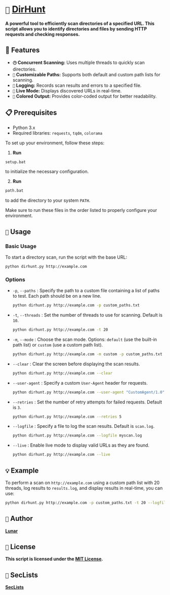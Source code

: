 # `📂` **[DirHunt](https://github.com/Luunarr/dirhunt)**

**A powerful tool to efficiently scan directories of a specified URL. This script allows you to identify directories and files by sending HTTP requests and checking responses.**

## 🔧 Features

- **`🕒` Concurrent Scanning:** Uses multiple threads to quickly scan directories.
- **`🔄` Customizable Paths:** Supports both default and custom path lists for scanning.
- **`📝` Logging:** Records scan results and errors to a specified file.
- **`🔴` Live Mode:** Displays discovered URLs in real-time.
- **`🎨` Colored Output:** Provides color-coded output for better readability.

## 📋 Prerequisites

- Python 3.x
- Required libraries: `requests`, `tqdm`, `colorama`

To set up your environment, follow these steps:

1. **Run**
  ```bash
  setup.bat
  ```
  to initialize the necessary configuration.

2. **Run**
  ```bash
  path.bat
  ```
  to add the directory to your system `PATH`.

Make sure to run these files in the order listed to properly configure your environment.

## `🚀` Usage

### Basic Usage

To start a directory scan, run the script with the base URL:

```bash
python dirhunt.py http://example.com
```

### Options

- `-p`, `--paths` : Specify the path to a custom file containing a list of paths to test. Each path should be on a new line.

  ```bash
  python dirhunt.py http://example.com -p custom_paths.txt
  ```

- `-t`, `--threads` : Set the number of threads to use for scanning. Default is `10`.

  ```bash
  python dirhunt.py http://example.com -t 20
  ```

- `-m`, `--mode` : Choose the scan mode. Options: `default` (use the built-in path list) or `custom` (use a custom path list).

  ```bash
  python dirhunt.py http://example.com -m custom -p custom_paths.txt
  ```

- `--clear` : Clear the screen before displaying the scan results.

  ```bash
  python dirhunt.py http://example.com --clear
  ```

- `--user-agent` : Specify a custom `User-Agent` header for requests.

  ```bash
  python dirhunt.py http://example.com --user-agent "CustomAgent/1.0"
  ```

- `--retries` : Set the number of retry attempts for failed requests. Default is `3`.

  ```bash
  python dirhunt.py http://example.com --retries 5
  ```

- `--logfile` : Specify a file to log the scan results. Default is `scan.log`.

  ```bash
  python dirhunt.py http://example.com --logfile myscan.log
  ```

- `--live` : Enable live mode to display valid URLs as they are found.

  ```bash
  python dirhunt.py http://example.com --live
  ```

## `💡` Example

To perform a scan on `http://example.com` using a custom path list with 20 threads, log results to `results.log`, and display results in real-time, you can use:

```bash
python dirhunt.py http://example.com -p custom_paths.txt -t 20 --logfile results.log --live
```

## `👤` Author

**[Lunar](https://github.com/Luunarr/dirhunt)**

## `📜` License

**This script is licensed under the [MIT License](LICENSE).**

## `🎀` SecLists

**[SecLists](https://github.com/danielmiessler/SecLists)**
